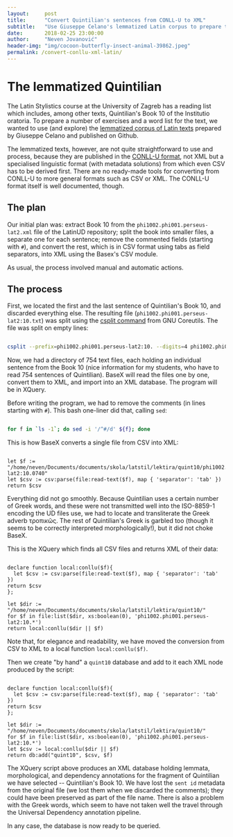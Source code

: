 ```yaml
---
layout:     post
title:      "Convert Quintilian's sentences from CONLL-U to XML"
subtitle:   "Use Giuseppe Celano's lemmatized Latin corpus to prepare teaching materials"
date:       2018-02-25 23:00:00
author:     "Neven Jovanović"
header-img: "img/cocoon-butterfly-insect-animal-39862.jpeg"
permalink: /convert-conllu-xml-latin/
---
```


# The lemmatized Quintilian

The Latin Stylistics course at the University of Zagreb has a reading list which includes, among other texts, Quintilian's Book 10 of the Institutio oratoria. To prepare a number of exercises and a word list for the text, we wanted to use (and explore) the [lemmatized corpus of Latin texts](https://github.com/gcelano/LatinUD) prepared by Giuseppe Celano and published on Github.

The lemmatized texts, however, are not quite straightforward to use and process, because they are published in the [CONLL-U format](http://universaldependencies.org/docs/format.html), not XML but a specialised linguistic format (with metadata solutions) from which even CSV has to be derived first. There are no ready-made tools for converting from CONLL-U to more general formats such as CSV or XML. The CONLL-U format itself is well documented, though.

## The plan

Our initial plan was: extract Book 10 from the `phi1002.phi001.perseus-lat2.xml` file of the LatinUD repository; split the book into smaller files, a separate one for each sentence; remove the commented fields (starting with `#`), and convert the rest, which is in CSV format using tabs as field separators, into XML using the Basex's CSV module.

As usual, the process involved manual and automatic actions.

## The process

First, we located the first and the last sentence of Quintilian's Book 10, and discarded everything else. The resulting file (`phi1002.phi001.perseus-lat2:10.txt`) was split using the [csplit command](https://www.gnu.org/software/coreutils/manual/html_node/csplit-invocation.html) from GNU Coreutils. The file was split on empty lines:

```bash

csplit --prefix=phi1002.phi001.perseus-lat2:10. --digits=4 phi1002.phi001.perseus-lat2:10.txt /^$/ {*}

```

Now, we had a directory of 754 text files, each holding an individual sentence from the Book 10 (nice information for my students, who have to read 754 sentences of Quintilian). BaseX will read the files one by one, convert them to XML, and import into an XML database. The program will be in XQuery.

Before writing the program, we had to remove the comments (in lines starting with `#`). This bash one-liner did that, calling `sed`:

```bash

for f in `ls -1`; do sed -i '/^#/d' ${f}; done

```

This is how BaseX converts a single file from CSV into XML:

```xquery

let $f := "/home/neven/Documents/documents/skola/latstil/lektira/quint10/phi1002.phi001.perseus-lat2:10.0740"
let $csv := csv:parse(file:read-text($f), map { 'separator': 'tab' })
return $csv

```

Everything did not go smoothly. Because Quintilian uses a certain number of Greek words, and these were not transmitted well into the ISO-8859-1 encoding the UD files use, we had to locate and transliterate the Greek adverb τροπικῶς. The rest of Quintilian's Greek is garbled too (though it seems to be correctly interpreted morphologically!), but it did not choke BaseX.

This is the XQuery which finds all CSV files and returns XML of their data:

```xquery

declare function local:conllu($f){
  let $csv := csv:parse(file:read-text($f), map { 'separator': 'tab' })
return $csv
};

let $dir := "/home/neven/Documents/documents/skola/latstil/lektira/quint10/"
for $f in file:list($dir, xs:boolean(0), 'phi1002.phi001.perseus-lat2:10.*')
return local:conllu($dir || $f)

```

Note that, for elegance and readability, we have moved the conversion from CSV to XML to a local function `local:conllu($f)`.

Then we create "by hand" a `quint10` database and add to it each XML node produced by the script:

```xquery

declare function local:conllu($f){
  let $csv := csv:parse(file:read-text($f), map { 'separator': 'tab' })
return $csv
};

let $dir := "/home/neven/Documents/documents/skola/latstil/lektira/quint10/"
for $f in file:list($dir, xs:boolean(0), 'phi1002.phi001.perseus-lat2:10.*')
let $csv := local:conllu($dir || $f)
return db:add("quint10", $csv, $f)

```

The XQuery script above produces an XML database holding lemmata, morphological, and dependency annotations for the fragment of Quintilian we have selected -- Quintilian's Book 10. We have lost the `sent id` metadata from the original file (we lost them when we discarded the comments); they could have been preserved as part of the file name. There is also a problem with the Greek words, which seem to have not taken well the travel through the Universal Dependency annotation pipeline.

In any case, the database is now ready to be queried.

